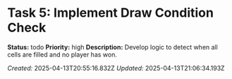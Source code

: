 # Task 5: Implement Draw Condition Check

**Status:** todo
**Priority:** high
**Description:**
Develop logic to detect when all cells are filled and no player has won.

*Created:* 2025-04-13T20:55:16.832Z
*Updated:* 2025-04-13T21:06:34.193Z

